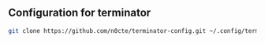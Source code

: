 ## Configuration for terminator

```bash
git clone https://github.com/n0cte/terminator-config.git ~/.config/terminator/config
```